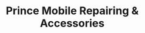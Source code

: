 ---
title: "Prince Mobile Repairing & Accessories"
url: /nagpur/prince-mobile-repairing-and-accessories/
shop: mobile phone
---